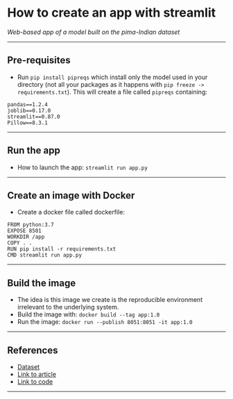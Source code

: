 # How to create an app with streamlit
*Web-based app of a model built on the pima-Indian dataset*
***

## Pre-requisites
- Run `pip install pipreqs` which install only the model used in your directory (not all your packages as it happens with `pip freeze -> requirements.txt`). This will create a file called `pipreqs` containing:
```
pandas==1.2.4
joblib==0.17.0
streamlit==0.87.0
Pillow==8.3.1
```
***

## Run the app
- How to launch the app: `streamlit run app.py`
***

## Create an image with Docker
- Create a docker file called dockerfile:
```
FROM python:3.7
EXPOSE 8501
WORKDIR /app
COPY . .
RUN pip install -r requirements.txt
CMD streamlit run app.py
```
***

## Build the  image
- The idea is this image we create is the reproducible environment irrelevant to the underlying system.
- Build the image with: `docker build --tag app:1.0`
- Run the image: `docker run --publish 8051:8051 -it app:1.0`
***

## References
- [Dataset](https://www.kaggle.com/uciml/pima-indians-diabetes-database)
- [Link to article](https://pub.towardsai.net/how-i-build-machine-learning-apps-in-hours-a1b1eaa642ed) 
- [Link to code](https://github.com/arunnthevapalan/diabetes-prediction-app)
***